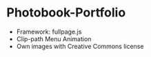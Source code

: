 # Photobook-Portfolio

 - Framework: fullpage.js
 - Clip-path Menu Animation
 - Own images with Creative Commons license
